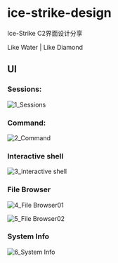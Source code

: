 # ice-strike-design
Ice-Strike C2界面设计分享

Like Water | Like Diamond

## UI

### Sessions:

![1_Sessions](https://user-images.githubusercontent.com/36320909/123520293-9d99fe00-d6e2-11eb-8d46-4aa8d613ccc4.png)


### Command:

![2_Command](https://user-images.githubusercontent.com/36320909/123520296-a1c61b80-d6e2-11eb-91f1-a8a2326751bb.png)


### Interactive shell

![3_interactive shell ](https://user-images.githubusercontent.com/36320909/123520297-a4c10c00-d6e2-11eb-8162-6e13dfde1303.png)


### File Browser

![4_File Browser01](https://user-images.githubusercontent.com/36320909/123520298-a5f23900-d6e2-11eb-8df3-05480271c418.png)

![5_File Browser02](https://user-images.githubusercontent.com/36320909/123520304-aa1e5680-d6e2-11eb-87dd-a30af0ad922b.png)


### System Info

![6_System Info](https://user-images.githubusercontent.com/36320909/123520307-abe81a00-d6e2-11eb-8dde-860ae29b81fa.png)


